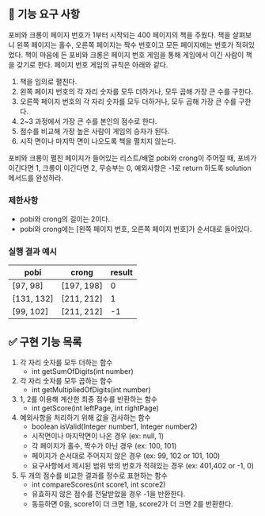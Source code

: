 ## 🚀 기능 요구 사항

포비와 크롱이 페이지 번호가 1부터 시작되는 400 페이지의 책을 주웠다. 책을 살펴보니 왼쪽 페이지는 홀수, 오른쪽 페이지는 짝수 번호이고 모든 페이지에는 번호가 적혀있었다. 책이 마음에 든 포비와 크롱은 페이지 번호 게임을 통해 게임에서 이긴 사람이 책을 갖기로 한다. 페이지 번호 게임의 규칙은 아래와 같다.

1. 책을 임의로 펼친다.
2. 왼쪽 페이지 번호의 각 자리 숫자를 모두 더하거나, 모두 곱해 가장 큰 수를 구한다.
3. 오른쪽 페이지 번호의 각 자리 숫자를 모두 더하거나, 모두 곱해 가장 큰 수를 구한다.
4. 2~3 과정에서 가장 큰 수를 본인의 점수로 한다.
5. 점수를 비교해 가장 높은 사람이 게임의 승자가 된다.
6. 시작 면이나 마지막 면이 나오도록 책을 펼치지 않는다.

포비와 크롱이 펼친 페이지가 들어있는 리스트/배열 pobi와 crong이 주어질 때, 포비가 이긴다면 1, 크롱이 이긴다면 2, 무승부는 0, 예외사항은 -1로 return 하도록 solution 메서드를 완성하라.

### 제한사항

- pobi와 crong의 길이는 2이다.
- pobi와 crong에는 [왼쪽 페이지 번호, 오른쪽 페이지 번호]가 순서대로 들어있다.

### 실행 결과 예시

| pobi | crong | result |
| --- | --- | --- |
| [97, 98] | [197, 198] | 0 |
| [131, 132] | [211, 212] | 1 |
| [99, 102] | [211, 212] | -1 |

## ✅ 구현 기능 목록
1. 각 자리 숫자를 모두 더하는 함수
    - int getSumOfDigits(int number)
2. 각 자리 숫자를 모두 곱하는 함수
    - int getMultipliedOfDigits(int number)
3. 1, 2를 이용해 계산한 최종 점수를 반환하는 함수
    - int getScore(int leftPage, int rightPage)
4. 예외사항을 처리하기 위해 값을 검사하는 함수
	- boolean isValid(Integer number1, Integer number2)
	- 시작면이나 마지막면이 나온 경우 (ex: null, 1)
	- 각 페이지가 홀수, 짝수가 아닌 경우 (ex: 100, 101)
	- 페이지가 순서대로 주어지지 않은 경우 (ex: 99, 102 or 101, 100)
	- 요구사항에서 제시된 범위 밖의 번호가 적혀있는 경우 (ex: 401,402 or -1, 0)
5. 두 개의 점수를 비교한 결과를 정수로 표현하는 함수
    - int compareScores(int score1, int score2)
    - 유효하지 않은 점수를 전달받았을 경우 -1을 반환한다.
    - 동등하면 0을, score1이 더 크면 1을, score2가 더 크면 2를 반환한다.

